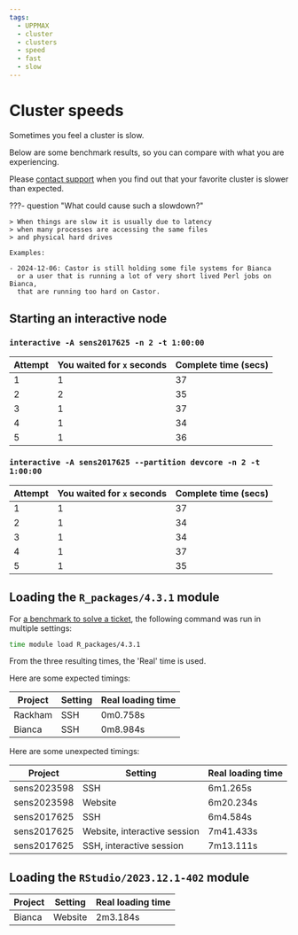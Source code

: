 ```yaml
---
tags:
  - UPPMAX
  - cluster
  - clusters
  - speed
  - fast
  - slow
---
```


# Cluster speeds

Sometimes you feel a cluster is slow.

Below are some benchmark results, so you can compare with what you are
experiencing.

Please [contact support](support.md) when you find out that your favorite
cluster is slower than expected.

???- question "What could cause such a slowdown?"


    > When things are slow it is usually due to latency
    > when many processes are accessing the same files
    > and physical hard drives

    Examples:

    - 2024-12-06: Castor is still holding some file systems for Bianca
      or a user that is running a lot of very short lived Perl jobs on Bianca,
      that are running too hard on Castor.

## Starting an interactive node


### `interactive -A sens2017625 -n 2 -t 1:00:00`

Attempt|You waited for `x` seconds|Complete time (secs)
-------|--------------------------|--------------------
1      |1                         |37
2      |2                         |35
3      |1                         |37
4      |1                         |34
5      |1                         |36

### `interactive -A sens2017625 --partition devcore -n 2 -t 1:00:00`

Attempt|You waited for `x` seconds|Complete time (secs)
-------|--------------------------|--------------------
1      |1                         |37
2      |1                         |34
3      |1                         |34
4      |1                         |37
5      |1                         |35

## Loading the `R_packages/4.3.1` module

For [a benchmark to solve a ticket](https://github.com/UPPMAX/ticket_304069/blob/master/module_load.md#answers),
the following command was run in multiple settings:

```bash
time module load R_packages/4.3.1
```

From the three resulting times, the 'Real' time is used.

Here are some expected timings:

Project    |Setting                     |Real loading time
-----------|----------------------------|-----------------
Rackham    |SSH                         |0m0.758s
Bianca     |SSH                         |0m8.984s

Here are some unexpected timings:

Project    |Setting                     |Real loading time
-----------|----------------------------|-----------------
sens2023598|SSH                         |6m1.265s
sens2023598|Website                     |6m20.234s
sens2017625|SSH                         |6m4.584s
sens2017625|Website, interactive session|7m41.433s
sens2017625|SSH, interactive session    |7m13.111s


## Loading the `RStudio/2023.12.1-402` module

Project    |Setting                     |Real loading time
-----------|----------------------------|-----------------
Bianca     |Website                     |2m3.184s

